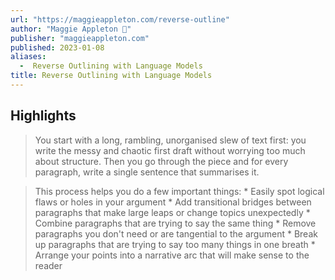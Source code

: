 ```yaml
---
url: "https://maggieappleton.com/reverse-outline"
author: "Maggie Appleton 🧭"
publisher: "maggieappleton.com"
published: 2023-01-08
aliases:
  -  Reverse Outlining with Language Models
title: Reverse Outlining with Language Models
---
```


## Highlights
> You start with a long, rambling, unorganised slew of text first: you write the messy and chaotic first draft without worrying too much about structure. Then you go through the piece and for every paragraph, write a single sentence that summarises it.

> This process helps you do a few important things: * Easily spot logical flaws or holes in your argument * Add transitional bridges between paragraphs that make large leaps or change topics unexpectedly * Combine paragraphs that are trying to say the same thing * Remove paragraphs you don't need or are tangential to the argument * Break up paragraphs that are trying to say too many things in one breath * Arrange your points into a narrative arc that will make sense to the reader

